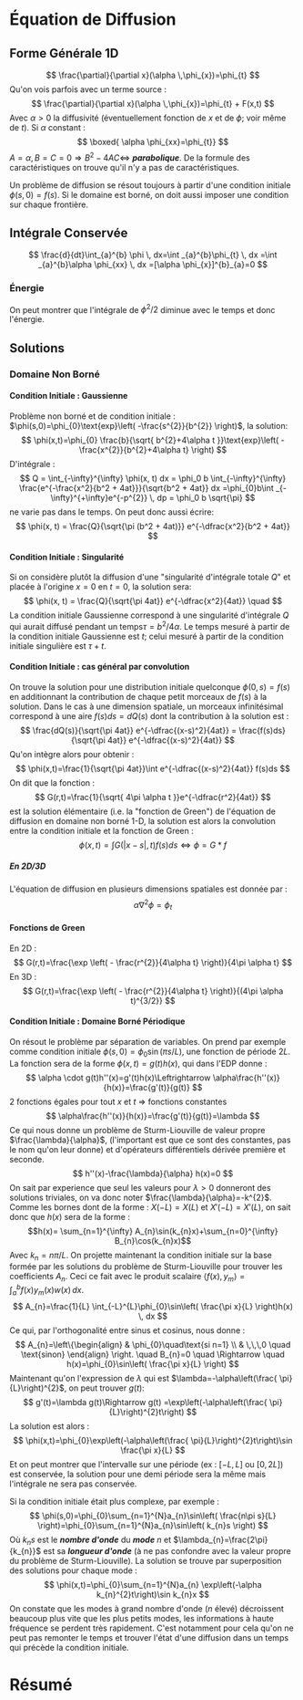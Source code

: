 # Équation de Diffusion
## Forme Générale 1D
$$
\frac{\partial}{\partial x}(\alpha \,\phi_{x})=\phi_{t}
$$
Qu'on vois parfois avec un terme source :
$$
\frac{\partial}{\partial x}(\alpha \,\phi_{x})=\phi_{t} + F(x,t)
$$
Avec $\alpha>0$ la diffusivité (éventuellement fonction de $x$ et de $\phi$; voir même de $t$). Si $\alpha$ constant :
$$
\boxed{ \alpha \phi_{xx}=\phi_{t}}
$$
$A=\alpha, B=C=0\Rightarrow B^{2}-4AC\Leftrightarrow$ ***parabolique***. De la formule des caractéristiques on trouve qu'il n'y a pas de caractéristiques.

Un problème de diffusion se résout toujours à partir d'une condition initiale $\phi(s,0)=f(s)$. Si le domaine est borné, on doit aussi imposer une condition sur chaque frontière.

## Intégrale Conservée

$$
\frac{d}{dt}\int_{a}^{b} \phi \, dx=\int _{a}^{b}\phi_{t} \, dx  =\int _{a}^{b}\alpha \phi_{xx} \, dx =[\alpha \phi_{x}]^{b}_{a}=0
$$

### Énergie

On peut montrer que l'intégrale de $\phi ^2/2$ diminue avec le temps et donc l'énergie.

## Solutions

### Domaine Non Borné

#### Condition Initiale : Gaussienne

Problème non borné et de condition initiale : $\phi(s,0)=\phi_{0}\text{exp}\left( -\frac{s^{2}}{b^{2}} \right)$, la solution:
$$
\phi(x,t)=\phi_{0} \frac{b}{\sqrt{ b^{2}+4\alpha t }}\text{exp}\left( - \frac{x^{2}}{b^{2}+4\alpha t} \right)
$$
D'intégrale :
$$ 
Q 
= \int_{-\infty}^{\infty} \phi(x, t) dx 
= \phi_0 b \int_{-\infty}^{\infty} \frac{e^{-\frac{x^2}{b^2 + 4at}}}{\sqrt{b^2 + 4at}} dx 
=\phi_{0}b\int _{-\infty}^{+\infty}e^{-p^{2}} \, dp 
= \phi_0 b \sqrt{\pi}
$$
ne varie pas dans le temps. On peut donc aussi écrire:
$$
\phi(x, t) = \frac{Q}{\sqrt{\pi (b^2 + 4at)}} e^{-\dfrac{x^2}{b^2 + 4at}}
$$
#### Condition Initiale : Singularité

Si on considère plutôt la diffusion d'une "singularité d'intégrale totale $Q$" et placée à l'origine $x = 0$ en $t = 0$, la solution sera:
$$
\phi(x, t) = \frac{Q}{\sqrt{\pi 4at}} e^{-\dfrac{x^2}{4at}} \quad
$$
La condition initiale Gaussienne correspond à une singularité d'intégrale $Q$ qui aurait diffusé pendant un temps$\tau=b^{2}/4\alpha$. Le temps mesuré à partir de la condition initiale Gaussienne est $t$; celui mesuré à partir de la condition initiale singulière est $\tau+t$.

#### Condition Initiale : cas général par convolution

On trouve la solution pour une distribution initiale quelconque $\phi(0,s)=f(s)$ en additionnant la contribution de chaque petit morceaux de $f(s)$ à la solution. Dans le cas à une dimension spatiale, un morceaux infinitésimal correspond à une aire $f(s)ds=dQ(s)$ dont la contribution à la solution est :
$$
\frac{dQ(s)}{\sqrt{\pi 4at}} e^{-\dfrac{(x-s)^2}{4at}} = \frac{f(s)ds}{\sqrt{\pi 4at}} e^{-\dfrac{(x-s)^2}{4at}}
$$
Qu'on intègre alors pour obtenir : 
$$
\phi(x,t)=\frac{1}{\sqrt{\pi 4at}}\int   e^{-\dfrac{(x-s)^2}{4at}} f(s)ds 
$$
On dit que la fonction :
$$
G(r,t)=\frac{1}{\sqrt{ 4\pi \alpha t }}e^{-\dfrac{r^2}{4at}}
$$
est la solution élémentaire (i.e. la "fonction de Green") de l'équation de diffusion en domaine non borné 1-D, la solution est alors la convolution entre la condition initiale et la fonction de Green :
$$
\phi(x,t)=\int G(|x-s|,t)f(s)ds\Leftrightarrow \phi=G*f 
$$

##### En 2D/3D

L'équation de diffusion en plusieurs dimensions spatiales est donnée par :
$$
\alpha \nabla^{2}\phi=\phi_{t}
$$
#### Fonctions de Green
En 2D :
$$
G(r,t)=\frac{\exp \left( - \frac{r^{2}}{4\alpha t} \right)}{4\pi \alpha t}
$$
En 3D :
$$
G(r,t)=\frac{\exp \left( - \frac{r^{2}}{4\alpha t} \right)}{(4\pi \alpha t)^{3/2}}
$$

#### Condition Initiale : Domaine Borné Périodique

On résout le problème par séparation de variables. 
On prend par exemple comme condition initiale $\phi(s,0)=\phi_{0}\sin(\pi s/L)$, une fonction de période $2L$. La fonction sera de la forme $\phi(x,t)=g(t)h(x)$, qui dans l'EDP donne :
$$
\alpha \cdot g(t)h''(x)=g'(t)h(x)\Leftrightarrow \alpha\frac{h''(x)}{h(x)}=\frac{g'(t)}{g(t)}
$$
$2$ fonctions égales pour tout $x$ et $t$ $\Rightarrow$ fonctions constantes
$$
\alpha\frac{h''(x)}{h(x)}=\frac{g'(t)}{g(t)}=\lambda
$$
Ce qui nous donne un problème de Sturm-Liouville de valeur propre $\frac{\lambda}{\alpha}$, (l'important est que ce sont des constantes, pas le nom qu'on leur donne) et d'opérateurs différentiels dérivée première et seconde.
$$
h''(x)-\frac{\lambda}{\alpha} h(x)=0
$$
On sait par experience que seul les valeurs pour $\lambda>0$ donneront des solutions triviales, on va donc noter $\frac{\lambda}{\alpha}=-k^{2}$. Comme les bornes dont de la forme : $X(-L)=X(L)$ et $X'(-L)=X'(L)$, on sait donc que $h(x)$ sera de la forme :
$$h(x)= \sum_{n=1}^{\infty} A_{n}\sin(k_{n}x)+\sum_{n=0}^{\infty} B_{n}\cos(k_{n}x)$$
Avec $k_{n}=n\pi/L$. On projette maintenant la condition initiale sur la base formée par les solutions du problème de Sturm-Liouville pour trouver les coefficients $A_{n}$. Ceci ce fait avec le produit scalaire $\langle f(x),y_{m} \rangle=\int _{a}^{b}f(x)y_{m}(x)w(x) \, dx$.
$$
A_{n}=\frac{1}{L} \int_{-L}^{L}\phi_{0}\sin\left( \frac{\pi x}{L} \right)h(x)  \, dx 
$$
Ce qui, par l'orthogonalité entre sinus et cosinus, nous donne :
$$
A_{n}=\left\{\begin{align}
& \phi_{0}\quad\text{si n=1} \\
& \,\,\,0 \quad \text{sinon}
\end{align}
\right. 
\quad B_{n}=0 \quad \Rightarrow \quad h(x)=\phi_{0}\sin\left( \frac{\pi x}{L} \right) 
$$
Maintenant qu'on l'expression de $\lambda$ qui est $\lambda=-\alpha\left(\frac{ \pi}{L}\right)^{2}$, on peut trouver $g(t) :$
$$
g'(t)=\lambda g(t)\Rightarrow g(t) =\exp\left(-\alpha\left(\frac{ \pi}{L}\right)^{2}t\right)
$$
La solution est alors :
$$
\phi(x,t)=\phi_{0}\exp\left(-\alpha\left(\frac{ \pi}{L}\right)^{2}t\right)\sin \frac{\pi x}{L}
$$
Et on peut montrer que l'intervalle sur une période (ex : $[-L,L]$ ou $[0,2L]$) est conservée, la solution pour une demi période sera la même mais l'intégrale ne sera pas conservée.

Si la condition initiale était plus complexe, par exemple :
$$
\phi(s,0)=\phi_{0}\sum_{n=1}^{N}a_{n}\sin\left( \frac{n\pi s}{L} \right)=\phi_{0}\sum_{n=1}^{N}a_{n}\sin\left( k_{n}s \right)
$$
Où $k_{n}s$ est le ***nombre d'onde*** du ***mode*** $n$ et $\lambda_{n}=\frac{2\pi}{k_{n}}$ est sa ***longueur d'onde*** (à ne pas confondre avec la valeur propre du problème de Sturm-Liouville). La solution se trouve par superposition des solutions pour chaque mode :
$$
\phi(x,t)=\phi_{0}\sum_{n=1}^{N}a_{n} \exp\left(-\alpha k_{n}^{2}t\right)\sin k_{n}x
$$
On constate que les modes à grand nombre d'onde ($n$ élevé) décroissent beaucoup plus vite que les plus petits modes, les informations à haute fréquence se perdent très rapidement. C'est notamment pour cela qu'on ne peut pas remonter le temps et trouver l'état d'une diffusion dans un temps qui précède la condition initiale.



# Résumé

